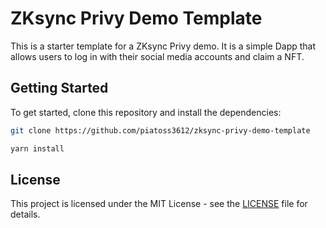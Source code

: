 # ZKsync Privy Demo Template

This is a starter template for a ZKsync Privy demo. It is a simple Dapp that allows users to log in with their social media accounts and claim a NFT.

## Getting Started

To get started, clone this repository and install the dependencies:

```bash
git clone https://github.com/piatoss3612/zksync-privy-demo-template
```

```bash
yarn install
```

## License

This project is licensed under the MIT License - see the [LICENSE](LICENSE) file for details.
